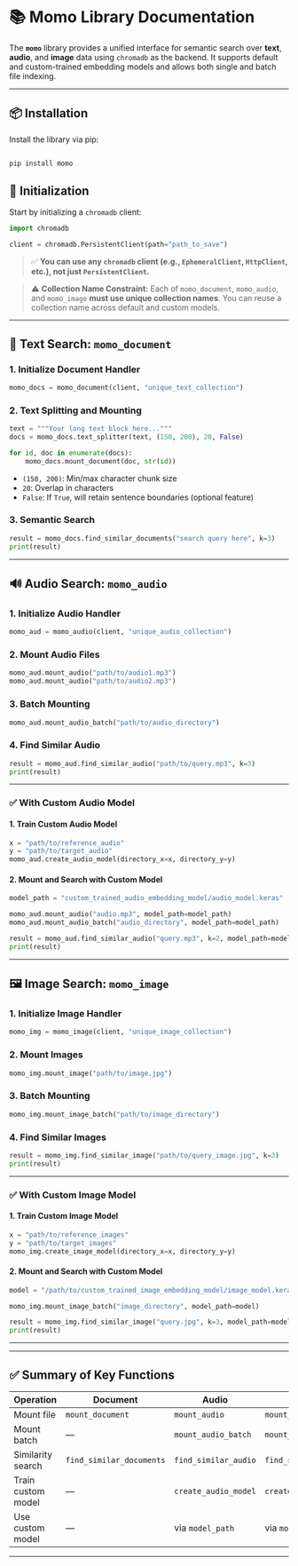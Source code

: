 
# 📚 Momo Library Documentation

The **`momo`** library provides a unified interface for semantic search over **text**, **audio**, and **image** data using `chromadb` as the backend. It supports default and custom-trained embedding models and allows both single and batch file indexing.

---

## 📦 Installation

Install the library via pip:

```bash

pip install momo

```


## 🔧 Initialization

Start by initializing a `chromadb` client:

```python
import chromadb

client = chromadb.PersistentClient(path="path_to_save")
```

> ✅ **You can use any `chromadb` client (e.g., `EphemeralClient`, `HttpClient`, etc.), not just `PersistentClient`.**

> ⚠️ **Collection Name Constraint:**
> Each of `momo_document`, `momo_audio`, and `momo_image` **must use unique collection names**.
> You can reuse a collection name across default and custom models.

---

## 📝 Text Search: `momo_document`

### 1. Initialize Document Handler

```python
momo_docs = momo_document(client, "unique_text_collection")
```

### 2. Text Splitting and Mounting

```python
text = """Your long text block here..."""
docs = momo_docs.text_splitter(text, (150, 200), 20, False)

for id, doc in enumerate(docs):
    momo_docs.mount_document(doc, str(id))
```

* `(150, 200)`: Min/max character chunk size
* `20`: Overlap in characters
* `False`: If `True`, will retain sentence boundaries (optional feature)

### 3. Semantic Search

```python
result = momo_docs.find_similar_documents("search query here", k=3)
print(result)
```

---

## 🔊 Audio Search: `momo_audio`

### 1. Initialize Audio Handler

```python
momo_aud = momo_audio(client, "unique_audio_collection")
```

### 2. Mount Audio Files

```python
momo_aud.mount_audio("path/to/audio1.mp3")
momo_aud.mount_audio("path/to/audio2.mp3")
```

### 3. Batch Mounting

```python
momo_aud.mount_audio_batch("path/to/audio_directory")
```

### 4. Find Similar Audio

```python
result = momo_aud.find_similar_audio("path/to/query.mp3", k=3)
print(result)
```

---

### ✅ With Custom Audio Model

#### 1. Train Custom Audio Model

```python
x = "path/to/reference_audio"
y = "path/to/target_audio"
momo_aud.create_audio_model(directory_x=x, directory_y=y)
```

#### 2. Mount and Search with Custom Model

```python
model_path = "custom_trained_audio_embedding_model/audio_model.keras"

momo_aud.mount_audio("audio.mp3", model_path=model_path)
momo_aud.mount_audio_batch("audio_directory", model_path=model_path)

result = momo_aud.find_similar_audio("query.mp3", k=2, model_path=model_path)
print(result)
```

---

## 🖼️ Image Search: `momo_image`

### 1. Initialize Image Handler

```python
momo_img = momo_image(client, "unique_image_collection")
```

### 2. Mount Images

```python
momo_img.mount_image("path/to/image.jpg")
```

### 3. Batch Mounting

```python
momo_img.mount_image_batch("path/to/image_directory")
```

### 4. Find Similar Images

```python
result = momo_img.find_similar_image("path/to/query_image.jpg", k=3)
print(result)
```

---

### ✅ With Custom Image Model

#### 1. Train Custom Image Model

```python
x = "path/to/reference_images"
y = "path/to/target_images"
momo_img.create_image_model(directory_x=x, directory_y=y)
```

#### 2. Mount and Search with Custom Model

```python
model = "/path/to/custom_trained_image_embedding_model/image_model.keras"

momo_img.mount_image_batch("image_directory", model_path=model)

result = momo_img.find_similar_image("query.jpg", k=3, model_path=model)
print(result)
```

---

---

## ✅ Summary of Key Functions

| Operation          | Document                 | Audio                | Image                |
| ------------------ | ------------------------ | -------------------- | -------------------- |
| Mount file         | `mount_document`         | `mount_audio`        | `mount_image`        |
| Mount batch        | —                        | `mount_audio_batch`  | `mount_image_batch`  |
| Similarity search  | `find_similar_documents` | `find_similar_audio` | `find_similar_image` |
| Train custom model | —                        | `create_audio_model` | `create_image_model` |
| Use custom model   | —                        | via `model_path`     | via `model_path`     |

---

